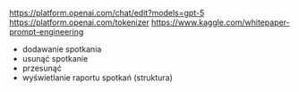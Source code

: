 https://platform.openai.com/chat/edit?models=gpt-5
https://platform.openai.com/tokenizer
https://www.kaggle.com/whitepaper-prompt-engineering



- dodawanie spotkania
- usunąć spotkanie
- przesunąć
- wyświetlanie raportu spotkań (struktura)

